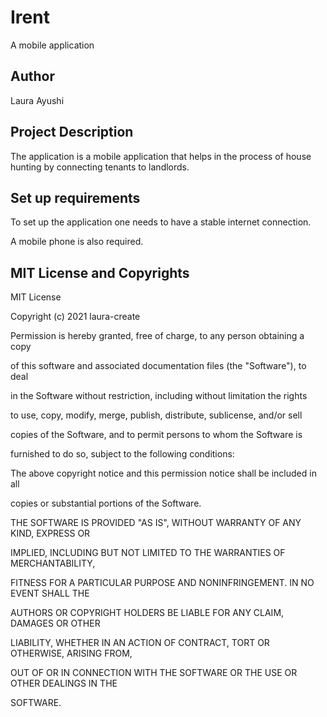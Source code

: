 # Irent
A mobile application
## Author
Laura Ayushi
## Project Description
The application is a mobile application that helps in the process of house hunting by connecting tenants to landlords.
## Set up requirements
To set up the application one needs to have a stable internet connection.

A mobile phone is also required.
## MIT License and Copyrights
MIT License

Copyright (c) 2021 laura-create

Permission is hereby granted, free of charge, to any person obtaining a copy

of this software and associated documentation files (the "Software"), to deal

in the Software without restriction, including without limitation the rights

to use, copy, modify, merge, publish, distribute, sublicense, and/or sell

copies of the Software, and to permit persons to whom the Software is

furnished to do so, subject to the following conditions:

The above copyright notice and this permission notice shall be included in all

copies or substantial portions of the Software.

THE SOFTWARE IS PROVIDED "AS IS", WITHOUT WARRANTY OF ANY KIND, EXPRESS OR

IMPLIED, INCLUDING BUT NOT LIMITED TO THE WARRANTIES OF MERCHANTABILITY,

FITNESS FOR A PARTICULAR PURPOSE AND NONINFRINGEMENT. IN NO EVENT SHALL THE

AUTHORS OR COPYRIGHT HOLDERS BE LIABLE FOR ANY CLAIM, DAMAGES OR OTHER

LIABILITY, WHETHER IN AN ACTION OF CONTRACT, TORT OR OTHERWISE, ARISING FROM,

OUT OF OR IN CONNECTION WITH THE SOFTWARE OR THE USE OR OTHER DEALINGS IN THE

SOFTWARE.

